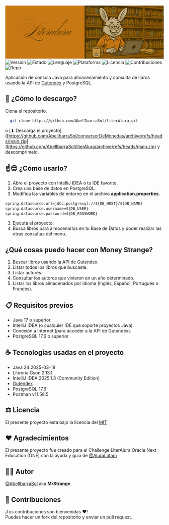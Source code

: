 ![Conejo Cambista](src/main/java/com/strangecorp/literalura/assets/banner.png)
![Versión](https://img.shields.io/badge/versión-1.0.0-blue) ![Estado](https://img.shields.io/badge/estado-Finalizado%20%2F%20Mejoras%20posibles-brightgreen) ![Lenguaje](https://img.shields.io/badge/Java-24-orange) ![Plataforma](https://img.shields.io/badge/Plataforma-Consola-lightgrey)
![Licencia](https://img.shields.io/badge/Licencia-MIT-blue) ![Contribuciones](https://img.shields.io/badge/Contribuciones-bienvenidas-blueviolet) ![Repo](https://img.shields.io/badge/Repositorio-activo-brightgreen)

Aplicación de consola Java para almacenamiento y consulta de libros usando la API de [Gutendex](https://github.com/garethbjohnson/gutendex) y PostgreSQL.

## :floppy_disk: ¿Cómo lo descargo?
Clona el repositorio.
```bash
  git clone https://github.com/AbelIbarraSol/literAlura.git
```
o [⬇ Descarga el proyecto]([https://github.com/AbelIbarraSol/conversorDeMonedas/archive/refs/heads/main.zip](https://github.com/AbelIbarraSol/literAlura/archive/refs/heads/main.zip) y descomprimelo.

## :point_up::sunglasses: ¿Cómo usarlo?

1. Abre el proyecto con IntelliJ IDEA o tu IDE favorito.
2. Crea una base de datos en PostgreSQL.
3. Modifica las variables de entorno en el archivo **application.properties**.
```properties
spring.datasource.url=jdbc:postgresql://${DB_HOST}/${DB_NAME}
spring.datasource.username=${DB_USER}
spring.datasource.password=${DB_PASSWORD}
```
3. Ejecuta el proyecto.
4. Busca libros para almacenarlos en tu Base de Datos y poder realizar las otras consultas del menu.

## ¿Qué cosas puedo hacer con Money Strange?
1. Buscar libros usando la API de Gutendex.<br>
2. Listar todos los libros que buscaste.<br>
3. Listar autores.
4. Consultar los autores que vivieron en un año determinado.<br>
5. Listar los libros almacenados por idioma (Inglés, Español, Portugués o Francés).<br>

## :clipboard: Requisitos previos
- Java 17 o superior.
- IntelliJ IDEA (o cualquier IDE que soporte proyectos Java).
- Conexión a Internet (para acceder a la API de Gutendex).
- PostgreSQL 17.6 o superior

## :coffee: Tecnologías usadas en el proyecto
- Java 24 2025-03-18
- Libreria Gson 2.13.1
- IntelliJ IDEA 2025.1.3 (Community Edition)
- [Gutendex](https://github.com/garethbjohnson/gutendex)
- PostgreSQL 17.6
- Postman v11.58.5

## ⚖ Licencia
El presente proyecto esta bajo la licencia del [MIT](https://choosealicense.com/licenses/mit/)

## :heart: Agradecimientos
El presente proyecto fue creado para el Challenge LiterAlura Oracle Next Education (ONE) con la ayuda y guia de [@AluraLatam](https://www.linkedin.com/school/alura-latam/posts/?feedView=all)

## 👨‍💻 Autor
[@AbelIbarraSol](https://github.com/AbelIbarraSol) aka **MrStrange**.

## :raised_hands: Contribuciones

¡Tus contribuciones son bienvenidas :heart:!<br>Puedes hacer un fork del repositorio y enviar un pull request.
